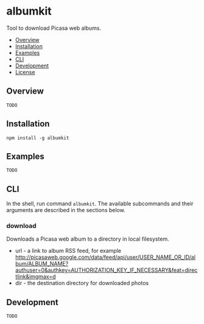 # albumkit

Tool to download Picasa web albums.

- [Overview](#overview)
- [Installation](#installation)
- [Examples](#examples)
- [CLI](#cli)
- [Development](#development)
- [License](#license)

## Overview

    TODO

## Installation

    npm install -g albumkit

## Examples

    TODO

## CLI

In the shell, run command `albumkit`.
The available subcommands and their arguments are described in the sections below.

### download

Downloads a Picasa web album to a directory in local filesystem.

* url - a link to album RSS feed, for example http://picasaweb.google.com/data/feed/api/user/USER_NAME_OR_ID/album/ALBUM_NAME?authuser=0&authkey=AUTHORIZATION_KEY_IF_NECESSARY&feat=directlink&imgmax=d
* dir - the destination directory for downloaded photos

## Development

    TODO

